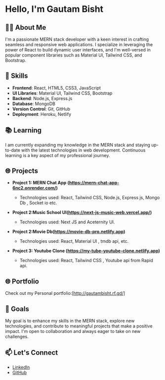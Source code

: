 # Hello, I'm Gautam Bisht

## 👨‍💻 About Me
I'm a passionate MERN stack developer with a keen interest in crafting seamless and responsive web applications. I specialize in leveraging the power of React to build dynamic user interfaces, and I'm well-versed in popular component libraries such as Material UI, Tailwind CSS, and Bootstrap.

## 🚀 Skills
- **Frontend**: React, HTML5, CSS3, JavaScript
- **UI Libraries**: Material UI, Tailwind CSS, Bootstrap
- **Backend**: Node.js, Express.js
- **Database**: MongoDB
- **Version Control**: Git, GitHub
- **Deployment**: Heroku, Netlify



## 📚 Learning
I am currently expanding my knowledge in the MERN stack and staying up-to-date with the latest technologies in web development. Continuous learning is a key aspect of my professional journey.

## 🌐 Projects
- **Project 1: MERN Chat App  (https://mern-chat-app-6nc2.onrender.com/)**
    - Technologies used: React, Tailwind CSS, Node.js, Express js, Mongo Db , Socket io etc.

- **Project 2:Music School UI(https://next-js-music-web.vercel.app/)**
  
  - Technologies used: Next JS and Aceternity UI.

- **Project 2:Movie Db(https://movie-db-pro.netlify.app)**
  
  - Technologies used: React, Material UI , tmdb api, etc.

- **Project 3: Youtube Clone (https://my-tube-youtube-clone.netlify.app)**
 
  - Technologies used: React, Tailwind CSS , Youtube api from Rapid api.
    
## 🌐 Portfolio
Check out my Personal portfolio:[http://gautambisht.rf.gd/]

## 🌱 Goals
My goal is to enhance my skills in the MERN stack, explore new technologies, and contribute to meaningful projects that make a positive impact. I'm open to collaboration and always eager to take on new challenges.

## 📫 Let's Connect
- [LinkedIn](https://www.linkedin.com/in/gautam-bisht-863225277/?utm_source=share&utm_campaign=share_via&utm_content=profile&utm_medium=android_app)
- [GitHub](https://github.com/GautamBisht12)

